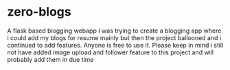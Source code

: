 # zero-blogs
A flask based blogging webapp
I was trying to create a blogging app where i could add my blogs for resume mainly but then the project ballooned and i continued to add features.
Anyone is free to use it.
Please keep in mind i still not have added image upload and follower feature to this project and will probably add them in due time
